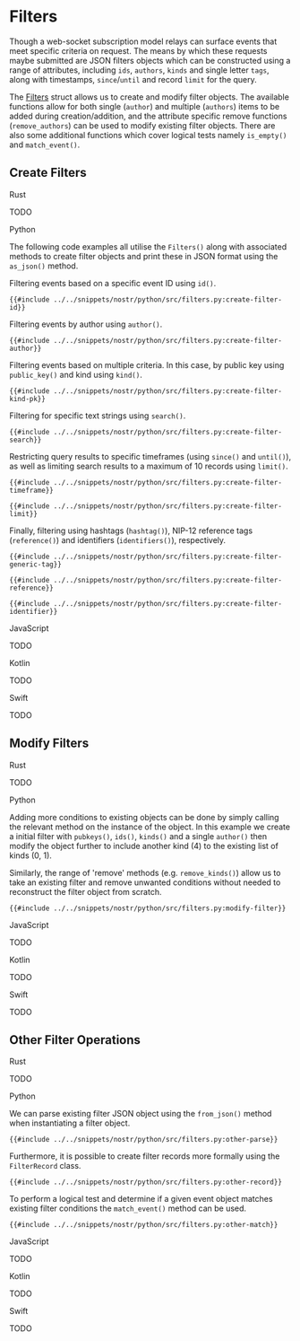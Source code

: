 # Filters

Though a web-socket subscription model relays can surface events that meet specific criteria on request. 
The means by which these requests maybe submitted are JSON filters objects which can be constructed using a range of attributes, 
including `ids`, `authors`, `kinds` and single letter `tags`, along with timestamps, `since`/`until` and record `limit` for the query.

The [Filters](https://docs.rs/nostr/latest/nostr/event/builder/struct.Filters.html) struct allows us to create and modify filter objects. 
The available functions allow for both single (`author`) and multiple (`authors`) items to be added during creation/addition, 
and the attribute specific remove functions (`remove_authors`) can be used to modify existing filter objects. 
There are also some additional functions which cover logical tests namely `is_empty()` and `match_event()`. 

## Create Filters

<custom-tabs category="lang">

<div slot="title">Rust</div>
<section>

TODO

</section>

<div slot="title">Python</div>
<section>

The following code examples all utilise the `Filters()` along with associated methods to create filter objects and print these in JSON format using the `as_json()` method.

Filtering events based on a specific event ID using `id()`.

```python,ignore
{{#include ../../snippets/nostr/python/src/filters.py:create-filter-id}}
```

Filtering events by author using `author()`.

```python,ignore
{{#include ../../snippets/nostr/python/src/filters.py:create-filter-author}}
```

Filtering events based on multiple criteria. In this case, by public key using `public_key()` and kind using `kind()`.

```python,ignore
{{#include ../../snippets/nostr/python/src/filters.py:create-filter-kind-pk}}
```

Filtering for specific text strings using `search()`.

```python,ignore
{{#include ../../snippets/nostr/python/src/filters.py:create-filter-search}}
```

Restricting query results to specific timeframes (using `since()` and `until()`), as well as limiting search results to a maximum of 10 records using `limit()`.

```python,ignore
{{#include ../../snippets/nostr/python/src/filters.py:create-filter-timeframe}}
```

```python,ignore
{{#include ../../snippets/nostr/python/src/filters.py:create-filter-limit}}
```

Finally, filtering using hashtags (`hashtag()`), NIP-12 reference tags (`reference()`) and identifiers (`identifiers()`), respectively.

```python,ignore
{{#include ../../snippets/nostr/python/src/filters.py:create-filter-generic-tag}}
```

```python,ignore
{{#include ../../snippets/nostr/python/src/filters.py:create-filter-reference}}
```

```python,ignore
{{#include ../../snippets/nostr/python/src/filters.py:create-filter-identifier}}
```

</section>

<div slot="title">JavaScript</div>
<section>

TODO

</section>

<div slot="title">Kotlin</div>
<section>

TODO

</section>

<div slot="title">Swift</div>
<section>

TODO

</section>
</custom-tabs>

## Modify Filters

<custom-tabs category="lang">

<div slot="title">Rust</div>
<section>

TODO

</section>

<div slot="title">Python</div>
<section>

Adding more conditions to existing objects can be done by simply calling the relevant method on the instance of the object. 
In this example we create a initial filter with `pubkeys()`, `ids()`, `kinds()` and a single `author()` then modify the object further to include another kind (4) to the existing list of kinds (0, 1).

Similarly, the range of 'remove' methods (e.g. `remove_kinds()`) allow us to take an existing filter and remove unwanted conditions without needed to reconstruct the filter object from scratch.

```python,ignore
{{#include ../../snippets/nostr/python/src/filters.py:modify-filter}}
```

</section>

<div slot="title">JavaScript</div>
<section>

TODO

</section>

<div slot="title">Kotlin</div>
<section>

TODO

</section>

<div slot="title">Swift</div>
<section>

TODO

</section>
</custom-tabs>

## Other Filter Operations

<custom-tabs category="lang">

<div slot="title">Rust</div>
<section>

TODO

</section>

<div slot="title">Python</div>
<section>

We can parse existing filter JSON object using the `from_json()` method when instantiating a filter object.

```python,ignore
{{#include ../../snippets/nostr/python/src/filters.py:other-parse}}
```

Furthermore, it is possible to create filter records more formally using the `FilterRecord` class.

```python,ignore
{{#include ../../snippets/nostr/python/src/filters.py:other-record}}
```

To perform a logical test and determine if a given event object matches existing filter conditions the `match_event()` method can be used. 

```python,ignore
{{#include ../../snippets/nostr/python/src/filters.py:other-match}}
```

</section>

<div slot="title">JavaScript</div>
<section>

TODO

</section>

<div slot="title">Kotlin</div>
<section>

TODO

</section>

<div slot="title">Swift</div>
<section>

TODO

</section>
</custom-tabs>
